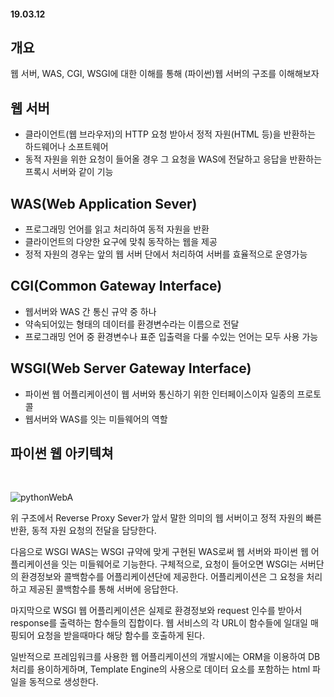 #### 19.03.12

## 개요
웹 서버, WAS, CGI, WSGI에 대한 이해를 통해 (파이썬)웹 서버의 구조를 이해해보자


## 웹 서버
- 클라이언트(웹 브라우저)의 HTTP 요청 받아서 정적 자원(HTML 등)을 반환하는 하드웨어나 소프트웨어
- 동적 자원을 위한 요청이 들어올 경우 그 요청을 WAS에 전달하고 응답을 반환하는 프록시 서버와 같이 기능

## WAS(Web Application Sever)
- 프로그래밍 언어를 읽고 처리하여 동적 자원을 반환
- 클라이언트의 다양한 요구에 맞춰 동작하는 웹을 제공
- 정적 자원의 경우는 앞의 웹 서버 단에서 처리하여 서버를 효율적으로 운영가능


## CGI(Common Gateway Interface)

- 웹서버와 WAS 간 통신 규약 중 하나
- 약속되어있는 형태의 데이터를 환경변수라는 이름으로 전달
- 프로그래밍 언어 중 환경변수나 표준 입출력을 다룰 수있는 언어는 모두 사용 가능

## WSGI(Web Server Gateway Interface)
- 파이썬 웹 어플리케이션이 웹 서버와 통신하기 위한 인터페이스이자 일종의 프로토콜
- 웹서버와 WAS를 잇는 미들웨어의 역할


## 파이썬 웹 아키텍쳐
<br>

![pythonWebA](https://user-images.githubusercontent.com/38183218/54207280-39f16400-451d-11e9-8fad-cb02e8bb3b22.png)

위 구조에서 Reverse Proxy Sever가 앞서 말한 의미의 웹 서버이고 정적 자원의 빠른 반환, 동적 자원 요청의 전달을 담당한다. 

다음으로 WSGI WAS는 WSGI 규약에 맞게 구현된 WAS로써 웹 서버와 파이썬 웹 어플리케이션을 잇는 미들웨어로 기능한다. 구체적으로, 요청이 들어오면 WSGI는 서버단의 환경정보와 콜백함수를 어플리케이션단에 제공한다. 어플리케이션은 그 요청을 처리하고 제공된 콜백함수를 통해 서버에 응답한다.

마지막으로 WSGI 웹 어플리케이션은 실제로 환경정보와 request 인수를 받아서 response를 출력하는 함수들의 집합이다. 웹 서비스의 각 URL이 함수들에 일대일 매핑되어 요청을 받을때마다 해당 함수를 호출하게 된다. 

일반적으로 프레임워크를 사용한 웹 어플리케이션의 개발시에는 ORM을 이용하여 DB 처리를 용이하게하며, Template Engine의 사용으로 데이터 요소를 포함하는 html 파일을 동적으로 생성한다.